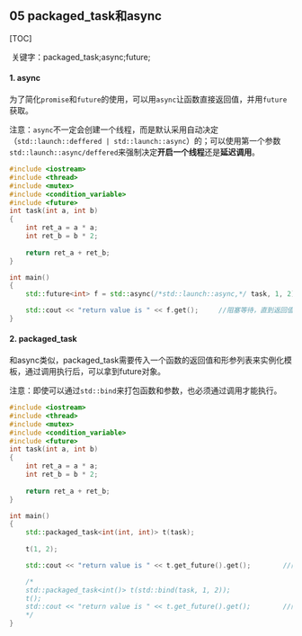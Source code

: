 ## 05 packaged_task和async

[TOC]

​	关键字：packaged_task;async;future;

#### 1. async

​	为了简化`promise`和`future`的使用，可以用`async`让函数直接返回值，并用`future`获取。

​	注意：`async`不一定会创建一个线程，而是默认采用自动决定（`std::launch::deffered | std::launch::async`）的；可以使用第一个参数`std::launch::async/deffered`来强制决定**开启一个线程**还是**延迟调用**。

```C++
#include <iostream>
#include <thread>
#include <mutex>
#include <condition_variable>
#include <future>
int task(int a, int b)
{
	int ret_a = a * a;
	int ret_b = b * 2;
	
	return ret_a + ret_b;
}

int main()
{
	std::future<int> f = std::async(/*std::launch::async,*/ task, 1, 2);

	std::cout << "return value is " << f.get();		//阻塞等待，直到返回值
}
```

#### 2. packaged_task

​	和async类似，packaged_task需要传入一个函数的返回值和形参列表来实例化模板，通过调用执行后，可以拿到future对象。

​	注意：即使可以通过`std::bind`来打包函数和参数，也必须通过调用才能执行。

```C++
#include <iostream>
#include <thread>
#include <mutex>
#include <condition_variable>
#include <future>
int task(int a, int b)
{
	int ret_a = a * a;
	int ret_b = b * 2;
	
	return ret_a + ret_b;
}

int main()
{
	std::packaged_task<int(int, int)> t(task);
	
	t(1, 2);

	std::cout << "return value is " << t.get_future().get();		//阻塞等待，直到返回值

    /*
    std::packaged_task<int()> t(std::bind(task, 1, 2));
    t();
    std::cout << "return value is " << t.get_future().get();		//阻塞等待，直到返回值
    */
}
```

